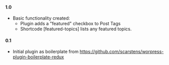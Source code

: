 #### 1.0
* Basic functionality created:
	* Plugin adds a "featured" checkbox to Post Tags
	* Shortcode [featured-topics] lists any featured topics.

#### 0.1
* Initial plugin as boilerplate from https://github.com/scarstens/worpress-plugin-boilerplate-redux
